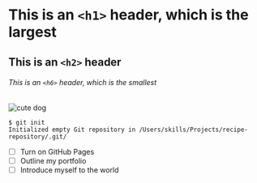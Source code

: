 # This is an `<h1>` header, which is the largest
## This is an `<h2>` header
###### This is an `<h6>` header, which is the smallest

![cute dog](https://cdn.britannica.com/79/232779-050-6B0411D7/German-Shepherd-dog-Alsatian.jpg)

```
$ git init
Initialized empty Git repository in /Users/skills/Projects/recipe-repository/.git/
```

- [ ] Turn on GitHub Pages
- [ ] Outline my portfolio
- [ ] Introduce myself to the world
